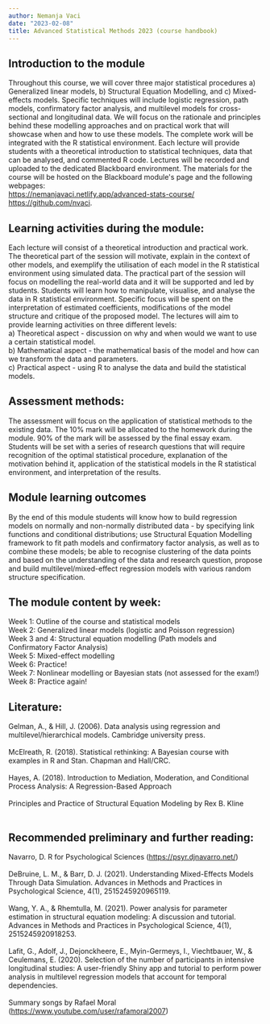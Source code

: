 ```yaml
---
author: Nemanja Vaci
date: "2023-02-08"
title: Advanced Statistical Methods 2023 (course handbook)
---
```


## Introduction to the module

Throughout this course, we will cover three major statistical procedures a) Generalized linear models, b) Structural Equation Modelling, and c) Mixed-effects models. Specific techniques will include logistic regression, path models, confirmatory factor analysis, and multilevel models for cross-sectional and longitudinal data. We will focus on the rationale and principles behind these modelling approaches and on practical work that will showcase when and how to use these models. The complete work will be integrated with the R statistical environment. Each lecture will provide students with a theoretical introduction to statistical techniques, data that can be analysed, and commented R code. Lectures will be recorded and uploaded to the dedicated Blackboard environment. The materials for the course will be hosted on the Blackboard module's page and the following webpages:  </br>
https://nemanjavaci.netlify.app/advanced-stats-course/ </br>
https://github.com/nvaci. </br>

## Learning activities during the module: 
Each lecture will consist of a theoretical introduction and practical work. The theoretical part of the session will motivate, explain in the context of other models, and exemplify the utilisation of each model in the R statistical environment using simulated data. The practical part of the session will focus on modelling the real-world data and it will be supported and led by students. Students will learn how to manipulate, visualise, and analyse the data in R statistical environment. Specific focus will be spent on the interpretation of estimated coefficients, modifications of the model structure and critique of the proposed model. The lectures will aim to provide learning activities on three different levels: </br>
a)	Theoretical aspect - discussion on why and when would we want to use a certain statistical model.</br>
b)	Mathematical aspect - the mathematical basis of the model and how can we transform the data and parameters.</br>
c)	Practical aspect - using R to analyse the data and build the statistical models.</br>


## Assessment methods: 
The assessment will focus on the application of statistical methods to the existing data. The 10% mark will be allocated to the homework during the module. 90% of the mark will be assessed by the final essay exam. Students will be set with a series of research questions that will require recognition of the optimal statistical procedure, explanation of the motivation behind it, application of the statistical models in the R statistical environment, and interpretation of the results. 

## Module learning outcomes
By the end of this module students will know how to build regression models on normally and non-normally distributed data - by specifying link functions and conditional distributions; use Structural Equation Modelling framework to fit path models and confirmatory factor analysis, as well as to combine these models; be able to recognise clustering of the data points and based on the understanding of the data and research question, propose and build multilevel/mixed-effect regression models with various random structure specification.   

## The module content by week:
Week 1: Outline of the course and statistical models </br>
Week 2: Generalized linear models (logistic and Poisson regression) </br>
Week 3 and 4: Structural equation modelling (Path models and Confirmatory Factor Analysis) </br>
Week 5: Mixed-effect modelling </br>
Week 6: Practice! </br>
Week 7: Nonlinear modelling or Bayesian stats (not assessed for the exam!) </br>
Week 8: Practice again!

## Literature: 
Gelman, A., & Hill, J. (2006). Data analysis using regression and multilevel/hierarchical models. Cambridge university press.</br> </br>
McElreath, R. (2018). Statistical rethinking: A Bayesian course with examples in R and Stan. Chapman and Hall/CRC.</br> </br>
Hayes, A. (2018). Introduction to Mediation, Moderation, and Conditional  Process Analysis: A Regression-Based Approach </br> </br>
Principles and Practice of Structural Equation Modeling by Rex B. Kline </br> </br>

## Recommended preliminary and further reading:
Navarro, D. R for Psychological Sciences (https://psyr.djnavarro.net/) </br></br>
DeBruine, L. M., & Barr, D. J. (2021). Understanding Mixed-Effects Models Through Data Simulation. Advances in Methods and Practices in Psychological Science, 4(1), 2515245920965119. </br> </br>
Wang, Y. A., & Rhemtulla, M. (2021). Power analysis for parameter estimation in structural equation modeling: A discussion and tutorial. Advances in Methods and Practices in Psychological Science, 4(1), 2515245920918253. </br> </br>
Lafit, G., Adolf, J., Dejonckheere, E., Myin-Germeys, I., Viechtbauer, W., & Ceulemans, E. (2020). Selection of the number of participants in intensive longitudinal studies: A user-friendly Shiny app and tutorial to perform power analysis in multilevel regression models that account for temporal dependencies. </br></br>
Summary songs by Rafael Moral (https://www.youtube.com/user/rafamoral2007)


